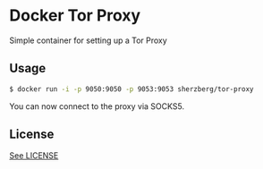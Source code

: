 Docker Tor Proxy
================

Simple container for setting up a Tor Proxy

Usage
-----

```bash
$ docker run -i -p 9050:9050 -p 9053:9053 sherzberg/tor-proxy
```

You can now connect to the proxy via SOCKS5.

License
-------

[See LICENSE](/LICENSE)

